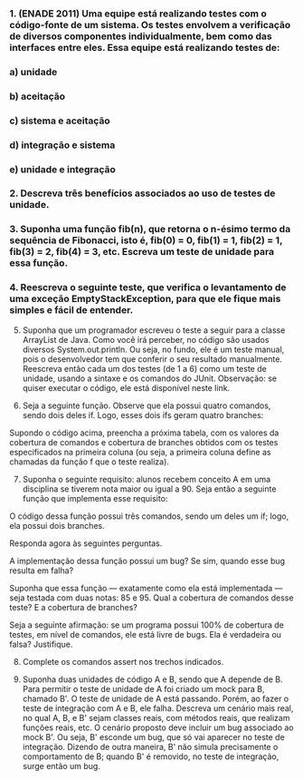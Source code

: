 ### 1. (ENADE 2011) Uma equipe está realizando testes com o código-fonte de um sistema. Os testes envolvem a verificação de diversos componentes individualmente, bem como das interfaces entre eles. Essa equipe está realizando testes de:

### a) unidade
### b) aceitação
### c) sistema e aceitação
### d) integração e sistema
### e) unidade e integração

### 2. Descreva três benefícios associados ao uso de testes de unidade.

### 3. Suponha uma função fib(n), que retorna o n-ésimo termo da sequência de Fibonacci, isto é, fib(0) = 0, fib(1) = 1, fib(2) = 1, fib(3) = 2, fib(4) = 3, etc. Escreva um teste de unidade para essa função.

### 4. Reescreva o seguinte teste, que verifica o levantamento de uma exceção EmptyStackException, para que ele fique mais simples e fácil de entender.

5. Suponha que um programador escreveu o teste a seguir para a classe ArrayList de Java. Como você irá perceber, no código são usados diversos System.out.println. Ou seja, no fundo, ele é um teste manual, pois o desenvolvedor tem que conferir o seu resultado manualmente. Reescreva então cada um dos testes (de 1 a 6) como um teste de unidade, usando a sintaxe e os comandos do JUnit. Observação: se quiser executar o código, ele está disponível neste link.

6. Seja a seguinte função. Observe que ela possui quatro comandos, sendo dois deles if. Logo, esses dois ifs geram quatro branches:

Supondo o código acima, preencha a próxima tabela, com os valores da cobertura de comandos e cobertura de branches obtidos com os testes especificados na primeira coluna (ou seja, a primeira coluna define as chamadas da função f que o teste realiza).

7. Suponha o seguinte requisito: alunos recebem conceito A em uma disciplina se tiverem nota maior ou igual a 90. Seja então a seguinte função que implementa esse requisito:

O código dessa função possui três comandos, sendo um deles um if; logo, ela possui dois branches.

Responda agora às seguintes perguntas.

A implementação dessa função possui um bug? Se sim, quando esse bug resulta em falha?

Suponha que essa função — exatamente como ela está implementada — seja testada com duas notas: 85 e 95. Qual a cobertura de comandos desse teste? E a cobertura de branches?

Seja a seguinte afirmação: se um programa possui 100% de cobertura de testes, em nível de comandos, ele está livre de bugs. Ela é verdadeira ou falsa? Justifique.

8. Complete os comandos assert nos trechos indicados.

9. Suponha duas unidades de código A e B, sendo que A depende de B. Para permitir o teste de unidade de A foi criado um mock para B, chamado B'. O teste de unidade de A está passando. Porém, ao fazer o teste de integração com A e B, ele falha. Descreva um cenário mais real, no qual A, B, e B' sejam classes reais, com métodos reais, que realizam funções reais, etc. O cenário proposto deve incluir um bug associado ao mock B'. Ou seja, B' esconde um bug, que só vai aparecer no teste de integração. Dizendo de outra maneira, B' não simula precisamente o comportamento de B; quando B' é removido, no teste de integração, surge então um bug.
